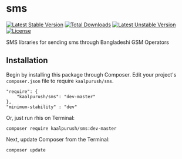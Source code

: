 sms
===

[![Latest Stable Version](https://poser.pugx.org/kaalpurush/sms/v/stable.png)](https://packagist.org/packages/kaalpurush/sms) [![Total Downloads](https://poser.pugx.org/kaalpurush/sms/downloads.png)](https://packagist.org/packages/kaalpurush/sms) [![Latest Unstable Version](https://poser.pugx.org/kaalpurush/sms/v/unstable.png)](https://packagist.org/packages/kaalpurush/sms) [![License](https://poser.pugx.org/kaalpurush/sms/license.png)](https://packagist.org/packages/kaalpurush/sms)

SMS libraries for sending sms through Bangladeshi GSM Operators

## Installation

Begin by installing this package through Composer. Edit your project's `composer.json` file to require `kaalpurush/sms`.

	"require": {
		"kaalpurush/sms": "dev-master"
	},
	"minimum-stability" : "dev"
	
Or, just run rhis on Terminal:

    composer require kaalpurush/sms:dev-master

Next, update Composer from the Terminal:

    composer update
